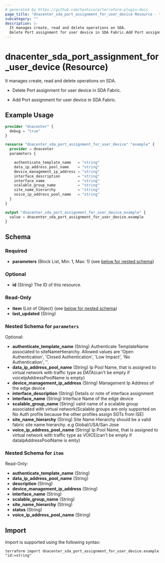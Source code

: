 ```yaml
---
# generated by https://github.com/hashicorp/terraform-plugin-docs
page_title: "dnacenter_sda_port_assignment_for_user_device Resource - terraform-provider-dnacenter"
subcategory: ""
description: |-
  It manages create, read and delete operations on SDA.
  Delete Port assignment for user device in SDA Fabric.Add Port assignment for user device in SDA Fabric.
---
```


# dnacenter_sda_port_assignment_for_user_device (Resource)

It manages create, read and delete operations on SDA.

- Delete Port assignment for user device in SDA Fabric.

- Add Port assignment for user device in SDA Fabric.

## Example Usage

```terraform
provider "dnacenter" {
  debug = "true"
}

resource "dnacenter_sda_port_assignment_for_user_device" "example" {
  provider = dnacenter
  parameters {

    authenticate_template_name   = "string"
    data_ip_address_pool_name    = "string"
    device_management_ip_address = "string"
    interface_description        = "string"
    interface_name               = "string"
    scalable_group_name          = "string"
    site_name_hierarchy          = "string"
    voice_ip_address_pool_name   = "string"
  }
}

output "dnacenter_sda_port_assignment_for_user_device_example" {
  value = dnacenter_sda_port_assignment_for_user_device.example
}
```

<!-- schema generated by tfplugindocs -->
## Schema

### Required

- **parameters** (Block List, Min: 1, Max: 1) (see [below for nested schema](#nestedblock--parameters))

### Optional

- **id** (String) The ID of this resource.

### Read-Only

- **item** (List of Object) (see [below for nested schema](#nestedatt--item))
- **last_updated** (String)

<a id="nestedblock--parameters"></a>
### Nested Schema for `parameters`

Optional:

- **authenticate_template_name** (String) Authenticate TemplateName associated to siteNameHierarchy. Allowed values are 'Open Authentication', 'Closed Authentication', 'Low Impact', 'No Authentication', ''.
- **data_ip_address_pool_name** (String) Ip Pool Name, that is assigned to virtual network with traffic type as DATA(can't be empty if voiceIpAddressPoolName is empty)
- **device_management_ip_address** (String) Management Ip Address of the edge device
- **interface_description** (String) Details or note of interface assignment
- **interface_name** (String) Interface Name of the edge device
- **scalable_group_name** (String) valid name of a scalable group associated with virtual network(Scalable groups are only supported on No Auth profile because the other profiles assign SGTs from ISE)
- **site_name_hierarchy** (String) Site Name Hierarchy should be a valid fabric site name hierarchy. e.g Global/USA/San Jose
- **voice_ip_address_pool_name** (String) Ip Pool Name, that is assigned to virtual network with traffic type as VOICE(can't be empty if dataIpAddressPoolName is emty)


<a id="nestedatt--item"></a>
### Nested Schema for `item`

Read-Only:

- **authenticate_template_name** (String)
- **data_ip_address_pool_name** (String)
- **description** (String)
- **device_management_ip_address** (String)
- **interface_name** (String)
- **scalable_group_name** (String)
- **site_name_hierarchy** (String)
- **status** (String)
- **voice_ip_address_pool_name** (String)

## Import

Import is supported using the following syntax:

```shell
terraform import dnacenter_sda_port_assignment_for_user_device.example "id:=string"
```
